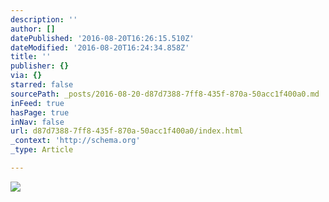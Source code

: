 ```yaml
---
description: ''
author: []
datePublished: '2016-08-20T16:26:15.510Z'
dateModified: '2016-08-20T16:24:34.858Z'
title: ''
publisher: {}
via: {}
starred: false
sourcePath: _posts/2016-08-20-d87d7388-7ff8-435f-870a-50acc1f400a0.md
inFeed: true
hasPage: true
inNav: false
url: d87d7388-7ff8-435f-870a-50acc1f400a0/index.html
_context: 'http://schema.org'
_type: Article

---
```

![](https://the-grid-user-content.s3-us-west-2.amazonaws.com/f9233436-6d55-4fcb-a827-030d8064efea.jpg)